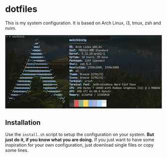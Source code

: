 # dotfiles

This is my system configuration. It is based on Arch Linux, i3, tmux, zsh and nvim.

![neofetch](./images/neofetch.png)

## Installation

Use the `install.sh` script to setup the configuration on your system. **But just do it, if you know what you are doing.** If you just want to have some inspiration for your own configuration, just download single files or copy some lines.
